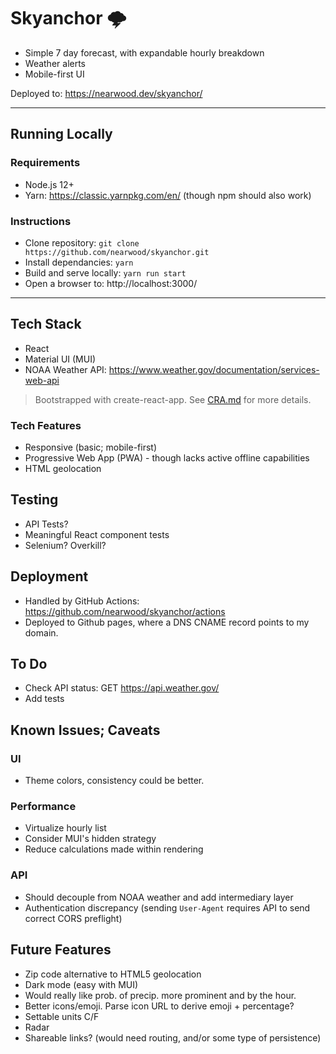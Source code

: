 # Skyanchor 🌩️

* Simple 7 day forecast, with expandable hourly breakdown
* Weather alerts
* Mobile-first UI

Deployed to: https://nearwood.dev/skyanchor/

---

## Running Locally

### Requirements
* Node.js 12+
* Yarn: https://classic.yarnpkg.com/en/ (though npm should also work)

### Instructions
* Clone repository: `git clone https://github.com/nearwood/skyanchor.git`
* Install dependancies: `yarn`
* Build and serve locally: `yarn run start`
* Open a browser to: http://localhost:3000/

---

## Tech Stack
* React
* Material UI (MUI)
* NOAA Weather API: https://www.weather.gov/documentation/services-web-api

> Bootstrapped with create-react-app. See [CRA.md](./CRA.md) for more details.

### Tech Features
* Responsive (basic; mobile-first)
* Progressive Web App (PWA) - though lacks active offline capabilities
* HTML geolocation

## Testing
* API Tests?
* Meaningful React component tests
* Selenium? Overkill?

## Deployment
* Handled by GitHub Actions: https://github.com/nearwood/skyanchor/actions
* Deployed to Github pages, where a DNS CNAME record points to my domain.

## To Do
- Check API status: GET https://api.weather.gov/
- Add tests

## Known Issues; Caveats

### UI
- Theme colors, consistency could be better.

### Performance
- Virtualize hourly list
- Consider MUI's hidden strategy
- Reduce calculations made within rendering

### API
- Should decouple from NOAA weather and add intermediary layer
- Authentication discrepancy (sending `User-Agent` requires API to send correct CORS preflight)

## Future Features
- Zip code alternative to HTML5 geolocation
- Dark mode (easy with MUI)
- Would really like prob. of precip. more prominent and by the hour.
- Better icons/emoji. Parse icon URL to derive emoji + percentage?
- Settable units C/F
- Radar
- Shareable links? (would need routing, and/or some type of persistence)
